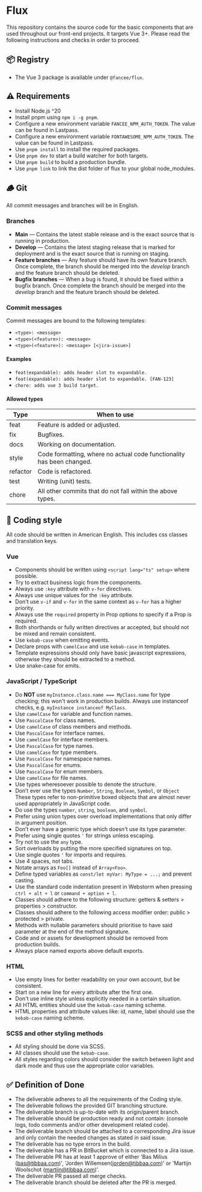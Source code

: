 # Flux

This repository contains the source code for the basic components that are used throughout our front-end projects. It
targets Vue 3+. Please read the following instructions and checks in order to proceed.

## 📦 Registry

- The Vue 3 package is available under `@fancee/flux`.

## ⚠️ Requirements

- Install Node.js ^20
- Install pnpm using `npm i -g pnpm`.
- Configure a new environment variable `FANCEE_NPM_AUTH_TOKEN`. The value can be found in Lastpass.
- Configure a new environment variable `FONTAWESOME_NPM_AUTH_TOKEN`. The value can be found in Lastpass.
- Use `pnpm install` to install the required packages.
- Use `pnpm dev` to start a build watcher for both targets.
- Use `pnpm build` to build a production bundle.
- Use `pnpm link` to link the dist folder of flux to your global node_modules.

## 🪵 Git

All commit messages and branches will be in English.

### Branches

- **Main** — Contains the latest stable release and is the exact source that is running in production.
- **Develop** — Contains the latest staging release that is marked for deployment and is the exact source that is running on staging.
- **Feature branches** — Any feature should have its own feature branch. Once complete, the branch should be merged into the _develop_ branch and the feature branch should be deleted.
- **Bugfix branches** — When a bug is found, it should be fixed within a bugfix branch. Once complete the branch should be merged into the _develop_ branch and the feature branch should be deleted.

### Commit messages

Commit messages are bound to the following templates:

- `<type>: <message> `
- `<type>(<feature>): <message>`
- `<type>(<feature>): <message> [<jira-issue>]`

#### Examples

- `feat(expandable): adds header slot to expandable.`
- `feat(expandable): adds header slot to expandable. [FAN-123]`
- `chore: adds vue 3 build target.`

#### Allowed types

| Type     | When to use                                                           |
|----------|-----------------------------------------------------------------------|
| feat     | Feature is added or adjusted.                                         |
| fix      | Bugfixes.                                                             |
| docs     | Working on documentation.                                             |
| style    | Code formatting, where no actual code functionality has been changed. |
| refactor | Code is refactored.                                                   |
| test     | Writing (unit) tests.                                                 |
| chore    | All other commits that do not fall within the above types.            |

## 🎨 Coding style

All code should be written in American English. This includes css classes and translation keys.

### Vue

- Components should be written using `<script lang="ts" setup>` where possible.
- Try to extract business logic from the components.
- Always use `:key` attribute with `v-for` directives.
- Always use unique values for the `:key` attribute.
- Don't use `v-if` and `v-for` in the same context as `v-for` has a higher priority.
- Always use the `required` property in Prop options to specify if a Prop is required.
- Both shorthands or fully written directives ar accepted, but should not be mixed and remain consistent.
- Use `kebab-case` when emitting events.
- Declare props with `camelCase` and use `kebab-case` in templates.
- Template expressions should only have basic javascript expressions, otherwise they should be extracted to a method.
- Use snake-case for emits.

### JavaScript / TypeScript

- Do **NOT** use `myInstance.class.name === MyClass.name` for type checking; this won't work in production builds. Always use instanceof checks, e.g. `myInstance instanceof MyClass`.
- Use `camelCase` for variable and function names.
- Use `PascalCase` for class names.
- Use `camelCase` of class members and methods.
- Use `PascalCase` for interface names.
- Use `camelCase` for interface members.
- Use `PascalCase` for type names.
- Use `camelCase` for type members.
- Use `PascalCase` for namespace names.
- Use `PascalCase` for enums.
- Use `PascalCase` for enum members.
- Use `camelCase` for file names.
- Use types wheresoever possible to denote the structure.
- Don’t ever use the types `Number`, `String`, `Boolean`, `Symbol`, or `Object` These types refer to non-primitive boxed objects that are almost never used appropriately in JavaScript code.
- Do use the types `number`, `string`, `boolean`, and `symbol`.
- Prefer using union types over overload implementations that only differ in argument position.
- Don’t ever have a generic type which doesn't use its type parameter.
- Prefer using single quotes ``'`` for strings unless escaping.
- Try not to use the `any` type.
- Sort overloads by putting the more specified signatures on top.
- Use single quotes ``'`` for imports and requires.
- Use 4 spaces, not tabs.
- Notate arrays as `Foo[]` instead of `Array<Foo>`.
- Define typed variables as ``const/let myVar: MyType = ...;`` and prevent casting.
- Use the standard code indentation present in Webstorm when pressing `ctrl + alt + l` or `command + option + l`.
- Classes should adhere to the following structure: getters & setters > properties > constructor.
- Classes should adhere to the following access modifier order: public > protected > private.
- Methods with nullable parameters should prioritise to have said parameter at the end of the method signature.
- Code and or assets for development should be removed from production builds.
- Always place named exports above default exports.

### HTML

- Use empty lines for better readability on your own account, but be consistent.
- Start on a new line for every attribute after the first one.
- Don't use inline style unless explicitly needed in a certain situation.
- All HTML entities should use the `kebab-case` naming scheme.
- HTML properties and attribute values like: id, name, label should use the `kebab-case` naming scheme.

### SCSS and other styling methods

- All styling should be done via SCSS.
- All classes should use the `kebab-case`.
- All styles regarding colors should consider the switch between light and dark mode and thus use the appropriate color variables.

## ✅ Definition of Done

- The deliverable adheres to all the requirements of the Coding style.
- The deliverable follows the provided GIT branching structure.
- The deliverable branch is up-to-date with its origin/parent branch.
- The deliverable should be production ready and not contain: (console logs, todo comments and/or other development related code).
- The deliverable branch should be attached to a corresponding Jira issue and only contain the needed changes as stated in said issue.
- The deliverable has no type errors in the build.
- The deliverable has a PR in BitBucket which is connected to a Jira issue.
- The deliverable PR has at least 1 approve of either 'Bas Milius (bas@tibbaa.com)', 'Jorden Willemsen(jorden@tibbaa.com)' or 'Martijn Woolschot (martijn@tibbaa.com)'.
- The deliverable PR passed all merge checks.
- The deliverable branch should be deleted after the PR is merged.
